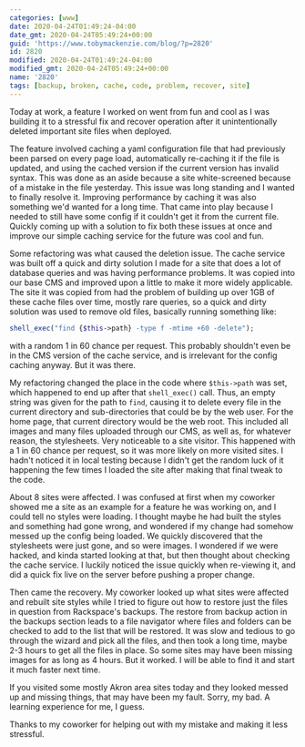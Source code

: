 ```yaml
---
categories: [www]
date: 2020-04-24T01:49:24-04:00
date_gmt: 2020-04-24T05:49:24+00:00
guid: 'https://www.tobymackenzie.com/blog/?p=2820'
id: 2820
modified: 2020-04-24T01:49:24-04:00
modified_gmt: 2020-04-24T05:49:24+00:00
name: '2820'
tags: [backup, broken, cache, code, problem, recover, site]
---
```


Today at work, a feature I worked on went from fun and cool as I was building it to a stressful fix and recover operation after it unintentionally deleted important site files when deployed.<!--more-->

The feature involved caching a yaml configuration file that had previously been parsed on every page load, automatically re-caching it if the file is updated, and using the cached version if the current version has invalid syntax.  This was done as an aside because a site white-screened because of a mistake in the file yesterday.  This issue was long standing and I wanted to finally resolve it.  Improving performance by caching it was also something we'd wanted for a long time.  That came into play because I needed to still have some config if it couldn't get it from the current file.  Quickly coming up with a solution to fix both these issues at once and improve our simple caching service for the future was cool and fun.

Some refactoring was what caused the deletion issue.  The cache service was built off a quick and dirty solution I made for a site that does a lot of database queries and was having performance problems.  It was copied into our base CMS and improved upon a little to make it more widely applicable.  The site it was copied from had the problem of building up over 1GB of these cache files over time, mostly rare queries, so a quick and dirty solution was used to remove old files, basically running something like:

``` php
shell_exec("find {$this->path} -type f -mtime +60 -delete");
```

with a random 1 in 60 chance per request.  This probably shouldn't even be in the CMS version of the cache service, and is irrelevant for the config caching anyway.  But it was there.

My refactoring changed the place in the code where `$this->path` was set, which happened to end up after that `shell_exec()` call.  Thus, an empty string was given for the path to `find`, causing it to delete every file in the current directory and sub-directories that could be by the web user.  For the home page, that current directory would be the web root.  This included all images and many files uploaded through our CMS, as well as, for whatever reason, the stylesheets.  Very noticeable to a site visitor.  This happened with a 1 in 60 chance per request, so it was more likely on more visited sites.  I hadn't noticed it in local testing because I didn't get the random luck of it happening the few times I loaded the site after making that final tweak to the code.

About 8 sites were affected.  I was confused at first when my coworker showed me a site as an example for a feature he was working on, and I could tell no styles were loading.  I thought maybe he had built the styles and something had gone wrong, and wondered if my change had somehow messed up the config being loaded.  We quickly discovered that the stylesheets were just gone, and so were images.  I wondered if we were hacked, and kinda started looking at that, but then thought about checking the cache service.  I luckily noticed the issue quickly when re-viewing it, and did a quick fix live on the server before pushing a proper change.

Then came the recovery.  My coworker looked up what sites were affected and rebuilt site styles while I tried to figure out how to restore just the files in question from Rackspace's backups.  The restore from backup action in the backups section leads to a file navigator where files and folders can be checked to add to the list that will be restored.  It was slow and tedious to go through the wizard and pick all the files, and then took a long time, maybe 2-3 hours to get all the files in place.  So some sites may have been missing images for as long as 4 hours.  But it worked.  I will be able to find it and start it much faster next time.

If you visited some mostly Akron area sites today and they looked messed up and missing things, that may have been my fault.  Sorry, my bad.  A learning experience for me, I guess.

Thanks to my coworker for helping out with my mistake and making it less stressful.
